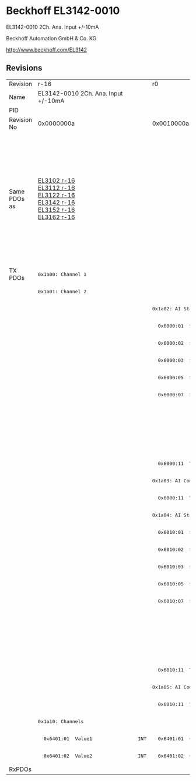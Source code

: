 # Beckhoff EL3142-0010

EL3142-0010 2Ch. Ana. Input +/-10mA

Beckhoff Automation GmbH & Co. KG

http://www.beckhoff.com/EL3142

## Revisions
<table>
<tr >
<td>Revision</td>
<td>r-16</td>
<td>r0</td>
<td>r1</td>
<td>r2</td>
<td>r3</td>
<td>r4</td>
<td>r5</td>
</tr>
<tr >
<td>Name</td>
<td>EL3142-0010 2Ch. Ana. Input +/-10mA</td>
<td colspan=6 align="center">EL3142-0010 2Ch. Ana Input +/-10mA</td>
</tr>
<tr >
<td>PID</td>
<td colspan=7 align="center">0x0c463052</td>
</tr>
<tr >
<td>Revision No</td>
<td>0x0000000a</td>
<td>0x0010000a</td>
<td>0x0011000a</td>
<td>0x0012000a</td>
<td>0x0013000a</td>
<td>0x0014000a</td>
<td>0x0015000a</td>
</tr>
<tr >
<td>Same PDOs as</td>
<td><a href="EL3102">EL3102 r-16</a><br/><a href="EL3112">EL3112 r-16</a><br/><a href="EL3122">EL3122 r-16</a><br/><a href="EL3142">EL3142 r-16</a><br/><a href="EL3152">EL3152 r-16</a><br/><a href="EL3162">EL3162 r-16</a></td>
<td colspan=4 align="center"><a href="EL3102">EL3102 r0</a><br/><a href="EL3102">EL3102 r1</a><br/><a href="EL3102">EL3102 r2</a><br/><a href="EL3112">EL3112 r0</a><br/><a href="EL3112">EL3112 r1</a><br/><a href="EL3112">EL3112 r2</a><br/><a href="EL3122">EL3122 r0</a><br/><a href="EL3122">EL3122 r1</a><br/><a href="EL3122">EL3122 r2</a><br/><a href="EL3142">EL3142 r0</a><br/><a href="EL3142">EL3142 r1</a><br/><a href="EL3142">EL3142 r2</a><br/><a href="EL3152">EL3152 r0</a><br/><a href="EL3152">EL3152 r1</a><br/><a href="EL3152">EL3152 r2</a><br/><a href="EL3162">EL3162 r0</a><br/><a href="EL3162">EL3162 r1</a><br/><a href="EL3162">EL3162 r2</a></td>
<td colspan=2 align="center"><a href="EL3112">EL3112 r3</a><br/><a href="EL3112-0011">EL3112-0011 r0</a><br/><a href="EL3122">EL3122 r3</a><br/><a href="EL3142">EL3142 r3</a><br/><a href="EL3152">EL3152 r3</a><br/><a href="EL3162">EL3162 r3</a></td>
</tr>
<tr class="txpdo">
<td rowspan=29 valign=top>TX PDOs</td>
<td colspan=7 align="left"><pre>0x1a00: Channel 1</pre></td>
<td></td>
</tr>
<tr class="txpdo">
<td colspan=7 align="left"><pre>0x1a01: Channel 2</pre></td>
</tr>
<tr class="txpdo">
<td></td>
<td colspan=6 align="left"><pre>0x1a02: AI Standard Channel 1</pre></td>
</tr>
<tr class="txpdo">
<td></td>
<td colspan=6 align="left"><pre>  0x6000:01  Status__Underrange    BOOL</pre></td>
</tr>
<tr class="txpdo">
<td></td>
<td colspan=6 align="left"><pre>  0x6000:02  Status__Overrange     BOOL</pre></td>
</tr>
<tr class="txpdo">
<td></td>
<td colspan=6 align="left"><pre>  0x6000:03  Status__Limit 1       BIT2</pre></td>
</tr>
<tr class="txpdo">
<td></td>
<td colspan=6 align="left"><pre>  0x6000:05  Status__Limit 2       BIT2</pre></td>
</tr>
<tr class="txpdo">
<td></td>
<td colspan=6 align="left"><pre>  0x6000:07  Status__Error         BOOL</pre></td>
</tr>
<tr class="txpdo">
<td colspan=5 align="left"></td>
<td colspan=2 align="left"><pre>  0x6000:0e  Status__Sync error    BOOL</pre></td>
</tr>
<tr class="txpdo">
<td colspan=5 align="left"></td>
<td colspan=2 align="left"><pre>  0x6000:0f  Status__TxPDO State   BOOL</pre></td>
</tr>
<tr class="txpdo">
<td colspan=5 align="left"></td>
<td colspan=2 align="left"><pre>  0x6000:10  Status__TxPDO Toggle  BOOL</pre></td>
</tr>
<tr class="txpdo">
<td></td>
<td colspan=6 align="left"><pre>  0x6000:11  Value                 INT</pre></td>
</tr>
<tr class="txpdo">
<td></td>
<td colspan=6 align="left"><pre>0x1a03: AI Compact Channel 1</pre></td>
</tr>
<tr class="txpdo">
<td></td>
<td colspan=6 align="left"><pre>  0x6000:11  Value                 INT</pre></td>
</tr>
<tr class="txpdo">
<td></td>
<td colspan=6 align="left"><pre>0x1a04: AI Standard Channel 2</pre></td>
</tr>
<tr class="txpdo">
<td></td>
<td colspan=6 align="left"><pre>  0x6010:01  Status__Underrange    BOOL</pre></td>
</tr>
<tr class="txpdo">
<td></td>
<td colspan=6 align="left"><pre>  0x6010:02  Status__Overrange     BOOL</pre></td>
</tr>
<tr class="txpdo">
<td></td>
<td colspan=6 align="left"><pre>  0x6010:03  Status__Limit 1       BIT2</pre></td>
</tr>
<tr class="txpdo">
<td></td>
<td colspan=6 align="left"><pre>  0x6010:05  Status__Limit 2       BIT2</pre></td>
</tr>
<tr class="txpdo">
<td></td>
<td colspan=6 align="left"><pre>  0x6010:07  Status__Error         BOOL</pre></td>
</tr>
<tr class="txpdo">
<td colspan=5 align="left"></td>
<td colspan=2 align="left"><pre>  0x6010:0e  Status__Sync error    BOOL</pre></td>
</tr>
<tr class="txpdo">
<td colspan=5 align="left"></td>
<td colspan=2 align="left"><pre>  0x6010:0f  Status__TxPDO State   BOOL</pre></td>
</tr>
<tr class="txpdo">
<td colspan=5 align="left"></td>
<td colspan=2 align="left"><pre>  0x6010:10  Status__TxPDO Toggle  BOOL</pre></td>
</tr>
<tr class="txpdo">
<td></td>
<td colspan=6 align="left"><pre>  0x6010:11  Value                 INT</pre></td>
</tr>
<tr class="txpdo">
<td></td>
<td colspan=6 align="left"><pre>0x1a05: AI Compact Channel 2</pre></td>
</tr>
<tr class="txpdo">
<td></td>
<td colspan=6 align="left"><pre>  0x6010:11  Value                 INT</pre></td>
</tr>
<tr class="txpdo">
<td colspan=7 align="left"><pre>0x1a10: Channels</pre></td>
</tr>
<tr class="txpdo">
<td><pre>  0x6401:01  Value1                INT</pre></td>
<td colspan=4 align="left"><pre>  0x6401:01  Channel 1             INT</pre></td>
<td colspan=2 align="left"></td>
</tr>
<tr class="txpdo">
<td><pre>  0x6401:02  Value2                INT</pre></td>
<td colspan=4 align="left"><pre>  0x6401:02  Channel 2             INT</pre></td>
<td colspan=2 align="left"></td>
</tr>
<tr >
<td>RxPDOs</td>
<td colspan=7 align="left"></td>
</tr>
</table>
